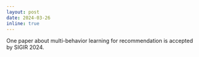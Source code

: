 ```yaml
---
layout: post
date: 2024-03-26
inline: true
---
```


One paper about multi-behavior learning for recommendation is accepted by SIGIR 2024.
